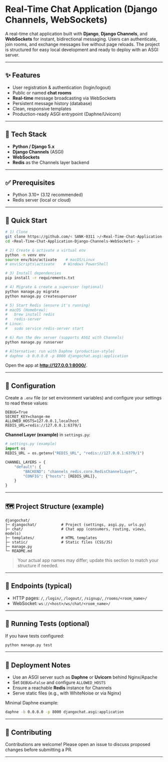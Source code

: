 

# Real-Time Chat Application (Django Channels, WebSockets)

A real-time chat application built with **Django**, **Django Channels**, and **WebSockets** for instant, bidirectional messaging. Users can authenticate, join rooms, and exchange messages live without page reloads. The project is structured for easy local development and ready to deploy with an ASGI server.

---

## ✨ Features
- User registration & authentication (login/logout)
- Public or named **chat rooms**
- **Real-time** message broadcasting via WebSockets
- Persistent message history (database)
- Clean, responsive templates
- Production-ready ASGI entrypoint (Daphne/Uvicorn)

---

## 🧰 Tech Stack
- **Python / Django 5.x**
- **Django Channels** (ASGI)
- **WebSockets**
- **Redis** as the Channels layer backend

---

## ✅ Prerequisites
- Python 3.10+ (3.12 recommended)
- Redis server (local or cloud)

---

## 🚀 Quick Start

```bash
# 1) Clone
git clone https://github.com/< SANK-0311 >/<Real-Time-Chat-Application-Django-Channels-WebSockets- >.git
cd <Real-Time-Chat-Application-Django-Channels-WebSockets- >

# 2) Create & activate a virtual env
python -m venv env
source env/bin/activate    # macOS/Linux
# env\Scripts\activate    # Windows PowerShell

# 3) Install dependencies
pip install -r requirements.txt

# 4) Migrate & create a superuser (optional)
python manage.py migrate
python manage.py createsuperuser

# 5) Start Redis (ensure it's running)
# macOS (Homebrew):
#   brew install redis
#   redis-server
# Linux:
#   sudo service redis-server start

# 6) Run the dev server (supports ASGI with Channels)
python manage.py runserver

# Alternative: run with Daphne (production-style)
# daphne -b 0.0.0.0 -p 8000 djangochat.asgi:application
```

Open the app at **http://127.0.0.1:8000/**.

---

## 🔧 Configuration
Create a `.env` file (or set environment variables) and configure your settings to read these values:

```
DEBUG=True
SECRET_KEY=change-me
ALLOWED_HOSTS=127.0.0.1,localhost
REDIS_URL=redis://127.0.0.1:6379/1
```

**Channel Layer (example)** in `settings.py`:
```python
# settings.py (example)
import os
REDIS_URL = os.getenv("REDIS_URL", "redis://127.0.0.1:6379/1")

CHANNEL_LAYERS = {
    "default": {
        "BACKEND": "channels_redis.core.RedisChannelLayer",
        "CONFIG": {"hosts": [REDIS_URL]},
    }
}
```

---

## 🗺️ Project Structure (example)
```
djangochat/
├─ djangochat/           # Project (settings, asgi.py, urls.py)
├─ chat/                 # Chat app (consumers, routing, views, models)
├─ templates/            # HTML templates
├─ static/               # Static files (CSS/JS)
├─ manage.py
└─ README.md
```

> Your actual app names may differ; update this section to match your structure if needed.

---

## 🔌 Endpoints (typical)
- HTTP pages: `/`, `/login/`, `/logout/`, `/signup/`, `/rooms/<room_name>/`
- WebSocket: `ws://<host>/ws/chat/<room_name>/`

---

## 🧪 Running Tests (optional)
If you have tests configured:
```bash
python manage.py test
```

---

## 🚢 Deployment Notes
- Use an ASGI server such as **Daphne** or **Uvicorn** behind Nginx/Apache
- Set `DEBUG=False` and configure `ALLOWED_HOSTS`
- Ensure a reachable **Redis** instance for Channels
- Serve static files (e.g., with WhiteNoise or via Nginx)

Minimal Daphne example:
```bash
daphne -b 0.0.0.0 -p 8000 djangochat.asgi:application
```

---

## 🤝 Contributing
Contributions are welcome! Please open an issue to discuss proposed changes before submitting a PR.

---
